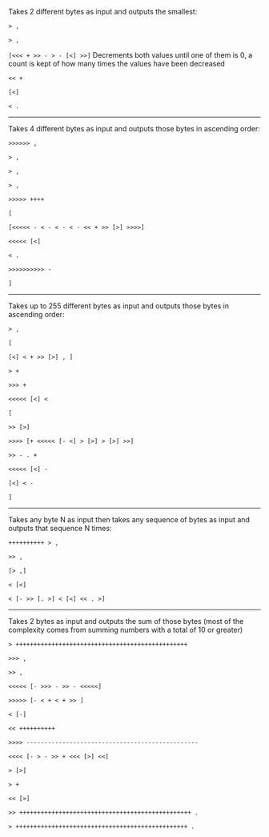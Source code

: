 Takes 2 different bytes as input and outputs the smallest: 

`> ,`

`> ,`

`[<<< + >> - > - [<] >>]` Decrements both values until one of them is 0, a count is kept of how many times the values have been decreased

`<< +`

`[<]`

`< .`

-----------------------------------------------------------------------------------------------------------------------------------------
Takes 4 different bytes as input and outputs those bytes in ascending order:

`>>>>>> ,`

`> ,`

`> ,`

`> ,`

`>>>>> ++++`

`[`

`[<<<<< - < - < - < - << + >> [>] >>>>]`

`<<<<< [<]`

`< .`

`>>>>>>>>>> -`

`]`

-----------------------------------------------------------------------------------------------------------------------------------------
Takes up to 255 different bytes as input and outputs those bytes in ascending order:

`> ,`

`[`

`[<] < + >> [>] , ]`

`> +`

`>>> +`

`<<<<< [<] <`

`[`

`>> [>]`

`>>>> [+ <<<<< [- <] > [>] > [>] >>]`

`>> - . +`

`<<<<< [<] -`

`[<] < -`

`]`

-----------------------------------------------------------------------------------------------------------------------------------------
Takes any byte N as input then takes any sequence of bytes as input and outputs that sequence N times:

`++++++++++ > ,`

`>> ,`

`[> ,]`

`< [<]`

`< [- >> [. >] < [<] << . >]`

-----------------------------------------------------------------------------------------------------------------------------------------
Takes 2 bytes as input and outputs the sum of those bytes (most of the complexity comes from summing numbers with a total of 10 or greater)

`> ++++++++++++++++++++++++++++++++++++++++++++++++`

`>>> ,`

`>> ,`

`<<<<< [- >>> - >> - <<<<<]`

`>>>>> [- < + < + >> ]`

`< [-]`

`<< ++++++++++`

`>>>> ------------------------------------------------`

`<<<< [- > - >> + <<< [>] <<]`

`> [>]`

`> +`

`<< [>]`

`>> ++++++++++++++++++++++++++++++++++++++++++++++++ .`

`> ++++++++++++++++++++++++++++++++++++++++++++++++ .`
